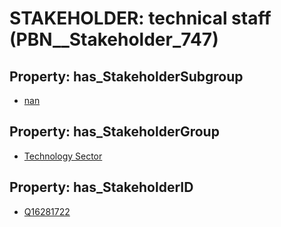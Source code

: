 # STAKEHOLDER: __technical staff__ (PBN__Stakeholder_747)

## Property: has_StakeholderSubgroup

* [nan](PBN__StakeholderSubgroup_7)

## Property: has_StakeholderGroup

* [Technology Sector](PBN__StakeholderGroup_12)

## Property: has_StakeholderID

* [Q16281722](Q16281722)

